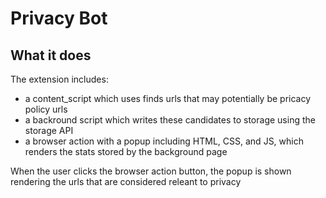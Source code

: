 # Privacy Bot

## What it does ##

The extension includes:

* a content_script which uses finds urls that may potentially be pricacy policy urls
* a backround script which writes these candidates to storage using the
  storage API
* a browser action with a popup including HTML, CSS, and JS, which renders
  the stats stored by the background page


When the user clicks the browser action button, the popup is shown
rendering the urls that are considered releant to privacy
